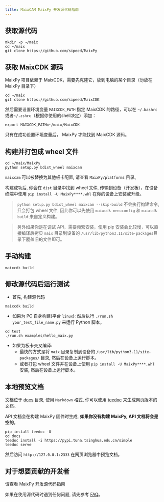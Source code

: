 ```yaml
---
title: MaixCAM MaixPy 开发源代码指南
---
```


## 获取源代码

```shell
mkdir -p ~/maix
cd ~/maix
git clone https://github.com/sipeed/MaixPy
```

## 获取 MaixCDK 源码

MaixPy 项目依赖于 MaixCDK，需要先克隆它，放到电脑的某个目录（勿放在 MaixPy 目录下）

```shell
cd ~/maix
git clone https://github.com/sipeed/MaixCDK
```

然后需要设置环境变量 `MAIXCDK_PATH` 指定 MaixCDK 的路径，可以在 `~/.bashrc` 或者`~/.zshrc`（根据你使用的shell决定）添加：

```shell
export MAIXCDK_PATH=~/maix/MaixCDK
```

只有在成功设置环境变量后， MaixPy 才能找到 MaixCDK 源码。

## 构建并打包成 wheel 文件

```shell
cd ~/maix/MaixPy
python setup.py bdist_wheel maixcam
```

`maixcam` 可以被替换为其他板卡配置, 请查看 `MaixPy/platforms` 目录。

构建成功后, 你会在 `dist` 目录中找到 wheel 文件, 传输到设备（开发板），在设备终端中使用 `pip install -U MaixPy****.whl` 在你的设备上安装或升级。

> `python setup.py bdist_wheel maixcam --skip-build` 不会执行构建命令, 只会打包 wheel 文件, 因此你可以先使用 `maixcdk menuconfig` 和 `maixcdk build` 来自定义构建。

> 另外如果你是在调试 API，需要频繁安装，使用 pip 安装会比较慢，可以直接编译后拷贝 `maix` 目录到设备的 `/usr/lib/python3.11/site-packages`目录下覆盖旧的文件即可。


## 手动构建

```shell
maixcdk build
```

## 修改源代码后运行测试

* 首先, 构建源代码
```shell
maixcdk build
```

* 如果为 PC 自身构建(平台 `linux`):
然后执行 `./run.sh your_test_file_name.py` 来运行 Python 脚本。
```shell
cd test
./run.sh examples/hello_maix.py
```

* 如果为板卡交叉编译:
  * 最快的方式是将 `maix` 目录复制到设备的 `/usr/lib/python3.11/site-packages/` 目录, 然后在设备上运行脚本。
  * 或者打包 wheel 文件并在设备上使用 `pip install -U MaixPy****.whl` 安装, 然后在设备上运行脚本。

## 本地预览文档

文档位于 [docs](https://github.com/sipeed/MaixPy/tree/main/docs) 目录, 使用 `Markdown` 格式, 你可以使用 [teedoc](https://github.com/teedoc/teedoc) 来生成网页版本的文档。

API 文档会在构建 MaixPy 固件时生成, **如果你没有构建 MaixPy, API 文档将会是空的**。

```shell
pip install teedoc -U
cd docs
teedoc install -i https://pypi.tuna.tsinghua.edu.cn/simple
teedoc serve
```

然后访问 `http://127.0.0.1:2333` 在网页浏览器中预览文档。

## 对于想要贡献的开发者

请查看 [MaixPy 开发源代码指南](./contribute.md)

如果在使用源代码时遇到任何问题, 请先参考 [FAQ](./faq.md)。
